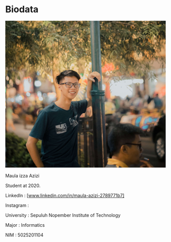 # Biodata

[![N|Solid](_DSC5996.2.jpg)](_DSC5996.2.jpg)

  Maula izza Azizi 
  
  Student at 2020.
  
  Linkedln : [www.linkedin.com/in/maula-azizi-2789771b7]
  
  Instagram : 
  
  University : Sepuluh Nopember Institute of Technology 
  
  Major : Informatics 
  
  NIM : 5025201104 
  
  
